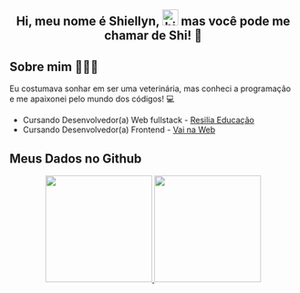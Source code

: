 <h2 align="center">
Hi, meu nome é Shiellyn, <img src="https://user-images.githubusercontent.com/1303154/88677602-1635ba80-d120-11ea-84d8-d263ba5fc3c0.gif" width="28px" alt="hi"> mas você pode me chamar de Shi! 💜
</h2>


## **Sobre mim** 👩🏽‍💻
<p>Eu costumava sonhar em ser uma veterinária, mas conheci a programação e me apaixonei pelo mundo dos códigos! 💻</p> 

- Cursando Desenvolvedor(a) Web fullstack - <a href="https://www.resilia.com.br/">Resilia Educação</a>
 - Cursando Desenvolvedor(a) Frontend - <a href="https://www.vainaweb.com.br//">Vai na Web</a>


## **Meus Dados no Github**
<div align = "center">
  <a href="https://github.com/ShiellynFerr">
   <img height="187em" src="https://github-readme-stats.vercel.app/api?username=ShiellynFerr&show_icons=true&theme=github_dark&include_all_commits=false&count_private=true"/>          
  <img height="187em" src="https://github-readme-stats.vercel.app/api/top-langs/?username=ShiellynFerr&layout=compact&langs_count=7&theme=midnight-purple&hide_border=true"/>
</div>
